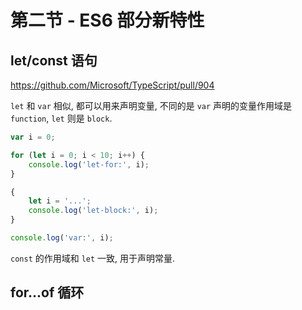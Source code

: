 # 第二节 - ES6 部分新特性

## let/const 语句

https://github.com/Microsoft/TypeScript/pull/904

`let` 和 `var` 相似, 都可以用来声明变量, 不同的是 `var` 声明的变量作用域是 `function`, `let` 则是 `block`.

```typescript
var i = 0;

for (let i = 0; i < 10; i++) {
    console.log('let-for:', i);
}

{
    let i = '...';
    console.log('let-block:', i);
}

console.log('var:', i);
```

`const` 的作用域和 `let` 一致, 用于声明常量.


## for...of 循环
